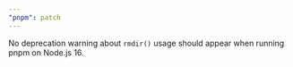 ```yaml
---
"pnpm": patch
---
```


No deprecation warning about `rmdir()` usage should appear when running pnpm on Node.js 16.
